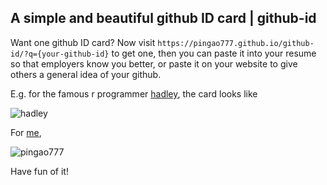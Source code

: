 ## A simple and beautiful github ID card | github-id

Want one github ID card? Now visit `https://pingao777.github.io/github-id/?q={your-github-id}` to get one, then you can paste it into your resume so that employers know you better, or paste it on your website to give others a general idea of your github.

E.g. for the famous r programmer [hadley](https://pingao777.github.io/github-id/?q=hadley), the card looks like

![hadley](http://wocanmei-hexo.nos-eastchina1.126.net/github-id/github-id_hadley3.png)

For [me](https://pingao777.github.io/github-id/?q=pingao777),

![pingao777](http://wocanmei-hexo.nos-eastchina1.126.net/github-id/github-id_pingao7773.png)

Have fun of it!

